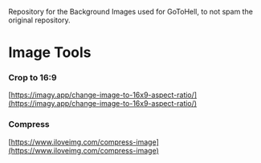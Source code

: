 Repository for the Background Images used for GoToHell, to not spam the original repository.

# Image Tools
### Crop to 16:9
[https://imagy.app/change-image-to-16x9-aspect-ratio/](https://imagy.app/change-image-to-16x9-aspect-ratio/)

### Compress
[https://www.iloveimg.com/compress-image](https://www.iloveimg.com/compress-image)